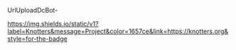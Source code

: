 UrlUploadDcBot-

https://img.shields.io/static/v1?label=Knotters&message=Project&color=1657ce&link=https://knotters.org&style=for-the-badge

